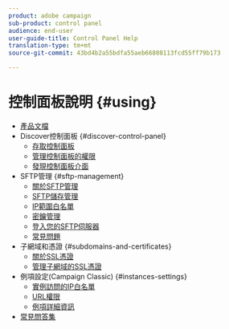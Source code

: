 ```yaml
---
product: adobe campaign
sub-product: control panel
audience: end-user
user-guide-title: Control Panel Help
translation-type: tm+mt
source-git-commit: 43bd4b2a55bdfa55aeb66808113fcd55ff79b173

---
```



# 控制面板說明 {#using}

+ [產品文檔](control-panel-home.md)
+ Discover控制面板 {#discover-control-panel}
   + [存取控制面板](discover/using/accessing-control-panel.md)
   + [管理控制面板的權限](discover/using/managing-permissions.md)
   + [發現控制面板介面](discover/using/discovering-the-interface.md)
+ SFTP管理 {#sftp-management}
   + [關於SFTP管理](sftp/using/about-sftp-management.md)
   + [SFTP儲存管理](sftp/using/sftp-storage-management.md)
   + [IP範圍白名單](sftp/using/ip-range-whitelisting.md)
   + [密鑰管理](sftp/using/key-management.md)
   + [登入您的SFTP伺服器](sftp/using/logging-into-sftp-server.md)
   + [常見問題](sftp/using/common-questions.md)
+ 子網域和憑證 {#subdomains-and-certificates}
   + [關於SSL憑證](subdomains-certificates/using/about-ssl-certificates.md)
   + [管理子網域的SSL憑證](subdomains-certificates/using/managing-ssl-certificates.md)
+ 例項設定(Campaign Classic) {#instances-settings}
   + [實例訪問的IP白名單](instances-settings/using/ip-whitelisting-instance-access.md)
   + [URL權限](instances-settings/using/url-permissions.md)
   + [例項詳細資訊](instances-settings/using/instance-details.md)
+ [常見問答集](faq.md)
